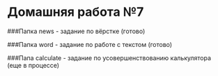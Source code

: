 # Домашняя работа №7

###Папка news - задание по вёрстке (готово)

###Папка word - задание по работе с текстом (готово)

###Папа сalculate - задание по усовершенствованию калькулятора (еще в процессе)
